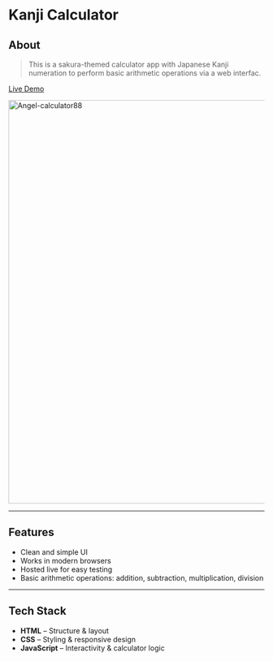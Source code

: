 # Kanji Calculator

## About

> This is a sakura-themed calculator app with Japanese Kanji numeration to perform basic arithmetic operations via a web interfac.

[Live Demo](https://kanji-calculator.netlify.app)

<img width="1600" height="795" alt="Angel-calculator88" src="https://github.com/user-attachments/assets/d4161478-eff9-4565-a8cd-01e5483458a3" />

---

## Features

- Clean and simple UI  
- Works in modern browsers  
- Hosted live for easy testing
- Basic arithmetic operations: addition, subtraction, multiplication, division  

---

## Tech Stack

- **HTML** – Structure & layout  
- **CSS** – Styling & responsive design  
- **JavaScript** – Interactivity & calculator logic 
